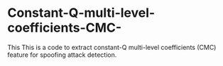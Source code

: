 # Constant-Q-multi-level-coefficients-CMC-
This This is a code to extract constant-Q multi-level coefficients (CMC) feature for spoofing attack detection.
